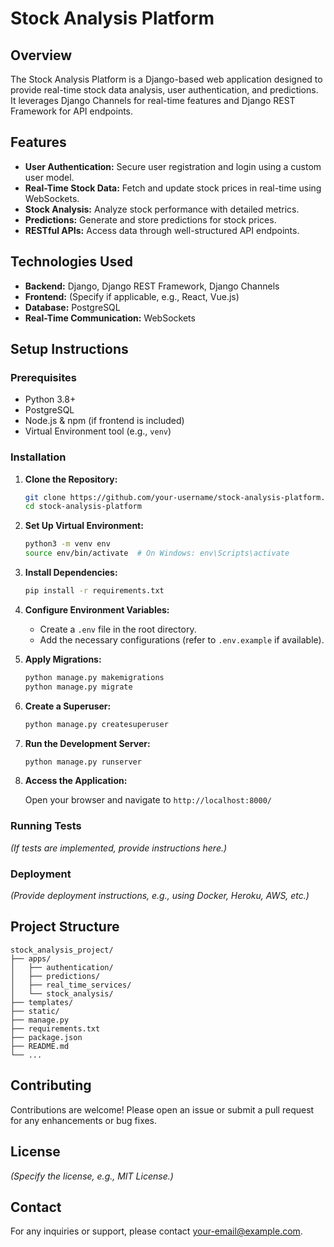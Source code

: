# Stock Analysis Platform

## Overview

The Stock Analysis Platform is a Django-based web application designed to provide real-time stock data analysis, user authentication, and predictions. It leverages Django Channels for real-time features and Django REST Framework for API endpoints.

## Features

- **User Authentication:** Secure user registration and login using a custom user model.
- **Real-Time Stock Data:** Fetch and update stock prices in real-time using WebSockets.
- **Stock Analysis:** Analyze stock performance with detailed metrics.
- **Predictions:** Generate and store predictions for stock prices.
- **RESTful APIs:** Access data through well-structured API endpoints.

## Technologies Used

- **Backend:** Django, Django REST Framework, Django Channels
- **Frontend:** (Specify if applicable, e.g., React, Vue.js)
- **Database:** PostgreSQL
- **Real-Time Communication:** WebSockets

## Setup Instructions

### Prerequisites

- Python 3.8+
- PostgreSQL
- Node.js & npm (if frontend is included)
- Virtual Environment tool (e.g., `venv`)

### Installation

1. **Clone the Repository:**

   ```bash
   git clone https://github.com/your-username/stock-analysis-platform.git
   cd stock-analysis-platform
   ```

2. **Set Up Virtual Environment:**

   ```bash
   python3 -m venv env
   source env/bin/activate  # On Windows: env\Scripts\activate
   ```

3. **Install Dependencies:**

   ```bash
   pip install -r requirements.txt
   ```

4. **Configure Environment Variables:**

   - Create a `.env` file in the root directory.
   - Add the necessary configurations (refer to `.env.example` if available).

5. **Apply Migrations:**

   ```bash
   python manage.py makemigrations
   python manage.py migrate
   ```

6. **Create a Superuser:**

   ```bash
   python manage.py createsuperuser
   ```

7. **Run the Development Server:**

   ```bash
   python manage.py runserver
   ```

8. **Access the Application:**

   Open your browser and navigate to `http://localhost:8000/`

### Running Tests

*(If tests are implemented, provide instructions here.)*

### Deployment

*(Provide deployment instructions, e.g., using Docker, Heroku, AWS, etc.)*

## Project Structure

```
stock_analysis_project/
├── apps/
│   ├── authentication/
│   ├── predictions/
│   ├── real_time_services/
│   └── stock_analysis/
├── templates/
├── static/
├── manage.py
├── requirements.txt
├── package.json
├── README.md
└── ...
```

## Contributing

Contributions are welcome! Please open an issue or submit a pull request for any enhancements or bug fixes.

## License

*(Specify the license, e.g., MIT License.)*

## Contact

For any inquiries or support, please contact [your-email@example.com](mailto:your-email@example.com).
